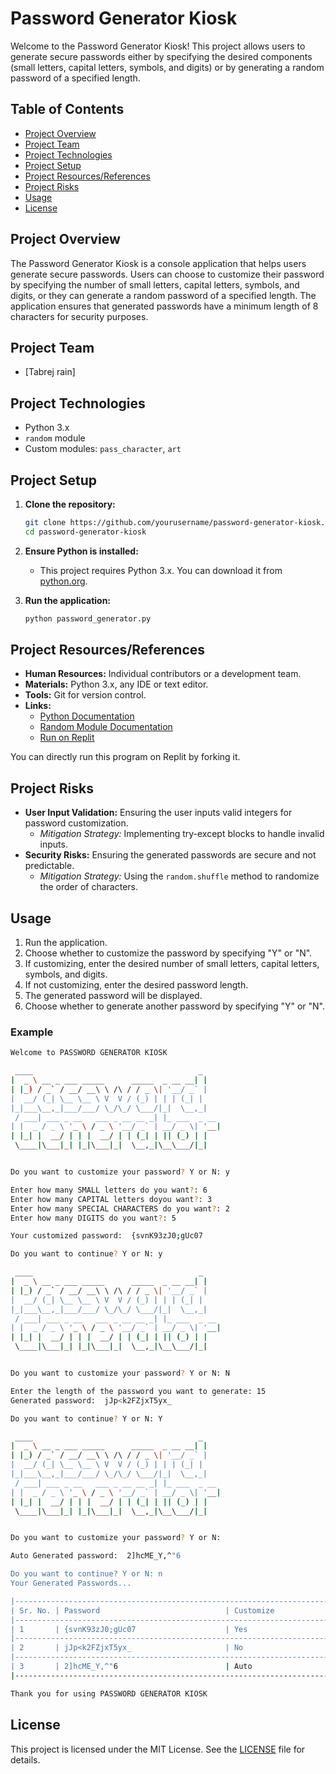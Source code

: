 
# Password Generator Kiosk

Welcome to the Password Generator Kiosk! This project allows users to generate secure passwords either by specifying the desired components (small letters, capital letters, symbols, and digits) or by generating a random password of a specified length.

## Table of Contents

- [Project Overview](#project-overview)
- [Project Team](#project-team)
- [Project Technologies](#project-technologies)
- [Project Setup](#project-setup)
- [Project Resources/References](#project-resourcesreferences)
- [Project Risks](#project-risks)
- [Usage](#usage)
- [License](#license)

## Project Overview

The Password Generator Kiosk is a console application that helps users generate secure passwords. Users can choose to customize their password by specifying the number of small letters, capital letters, symbols, and digits, or they can generate a random password of a specified length. The application ensures that generated passwords have a minimum length of 8 characters for security purposes.

## Project Team

- [Tabrej rain]

## Project Technologies

- Python 3.x
- `random` module
- Custom modules: `pass_character`, `art`

## Project Setup

1. **Clone the repository:**
    ```bash
    git clone https://github.com/yourusername/password-generator-kiosk.git
    cd password-generator-kiosk
    ```

2. **Ensure Python is installed:**
    - This project requires Python 3.x. You can download it from [python.org](https://www.python.org/).

3. **Run the application:**
    ```bash
    python password_generator.py
    ```

## Project Resources/References

- **Human Resources:** Individual contributors or a development team.
- **Materials:** Python 3.x, any IDE or text editor.
- **Tools:** Git for version control.
- **Links:**
    - [Python Documentation](https://docs.python.org/3/)
    - [Random Module Documentation](https://docs.python.org/3/library/random.html)
    - [Run on Replit](https://replit.com/@HeloTabMu13/Password-generator)

You can directly run this program on Replit by forking it.

## Project Risks

- **User Input Validation:** Ensuring the user inputs valid integers for password customization.
    - *Mitigation Strategy:* Implementing try-except blocks to handle invalid inputs.
- **Security Risks:** Ensuring the generated passwords are secure and not predictable.
    - *Mitigation Strategy:* Using the `random.shuffle` method to randomize the order of characters.

## Usage

1. Run the application.
2. Choose whether to customize the password by specifying "Y" or "N".
3. If customizing, enter the desired number of small letters, capital letters, symbols, and digits.
4. If not customizing, enter the desired password length.
5. The generated password will be displayed.
6. Choose whether to generate another password by specifying "Y" or "N".

### Example

```bash
Welcome to PASSWORD GENERATOR KIOSK

 ____                                     _
|  _ \ __ _ ___ _____      _____  _ __ __| |
| |_) / _` / __/ __\ \ /\ / / _ \| '__/ _` |
|  __/ (_| \__ \__ \ V  V / (_) | | | (_| |
|_|___\__,_|___/___/ \_/\_/ \___/|_|  \__,_|
 / ___| ___ _ __   ___ _ __ __ _| |_ ___  _ __
| |  _ / _ \ '_ \ / _ \ '__/ _` | __/ _ \| '__|
| |_| |  __/ | | |  __/ | | (_| | || (_) | |
 \____|\___|_| |_|\___|_|  \__,_|\__\___/|_|


Do you want to customize your password? Y or N: y

Enter how many SMALL letters do you want?: 6
Enter how many CAPITAL letters doyou want?: 3
Enter how many SPECIAL CHARACTERS do you want?: 2
Enter how many DIGITS do you want?: 5

Your customized password:  {svnK93zJ0;gUc07

Do you want to continue? Y or N: y

 ____                                     _
|  _ \ __ _ ___ _____      _____  _ __ __| |
| |_) / _` / __/ __\ \ /\ / / _ \| '__/ _` |
|  __/ (_| \__ \__ \ V  V / (_) | | | (_| |
|_|___\__,_|___/___/ \_/\_/ \___/|_|  \__,_|
 / ___| ___ _ __   ___ _ __ __ _| |_ ___  _ __
| |  _ / _ \ '_ \ / _ \ '__/ _` | __/ _ \| '__|
| |_| |  __/ | | |  __/ | | (_| | || (_) | |
 \____|\___|_| |_|\___|_|  \__,_|\__\___/|_|


Do you want to customize your password? Y or N: N

Enter the length of the password you want to generate: 15
Generated password:  jJp<k2FZjxT5yx_

Do you want to continue? Y or N: Y

 ____                                     _
|  _ \ __ _ ___ _____      _____  _ __ __| |
| |_) / _` / __/ __\ \ /\ / / _ \| '__/ _` |
|  __/ (_| \__ \__ \ V  V / (_) | | | (_| |
|_|___\__,_|___/___/ \_/\_/ \___/|_|  \__,_|
 / ___| ___ _ __   ___ _ __ __ _| |_ ___  _ __
| |  _ / _ \ '_ \ / _ \ '__/ _` | __/ _ \| '__|
| |_| |  __/ | | |  __/ | | (_| | || (_) | |
 \____|\___|_| |_|\___|_|  \__,_|\__\___/|_|


Do you want to customize your password? Y or N:

Auto Generated password:  2]hcME_Y,^"6

Do you want to continue? Y or N: n
Your Generated Passwords...

|-----------------------------------------------------------------------------|
| Sr. No. | Password                            | Customize                   |
|-----------------------------------------------------------------------------|
| 1       | {svnK93zJ0;gUc07                    | Yes                         |
|-----------------------------------------------------------------------------|
| 2       | jJp<k2FZjxT5yx_                     | No                          |
|-----------------------------------------------------------------------------|
| 3       | 2]hcME_Y,^"6                        | Auto                        |
|-----------------------------------------------------------------------------|

Thank you for using PASSWORD GENERATOR KIOSK
```

## License

This project is licensed under the MIT License. See the [LICENSE](LICENSE) file for details.
